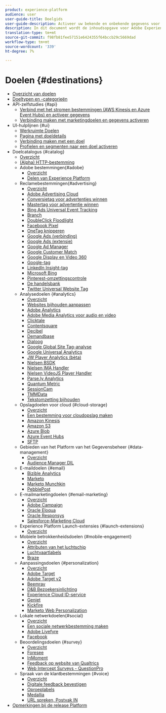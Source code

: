 ```yaml
---
product: experience-platform
audience: user
user-guide-title: Doelgids
user-guide-description: Activeer uw bekende en onbekende gegevens voor marketingcampagnes over meerdere kanalen, e-mailcampagnes, gerichte reclame en vele andere gebruiksgevallen.
description: In dit document wordt de inhoudsopgave voor Adobe Experience Platform-doelen weergegeven
translation-type: tm+mt
source-git-commit: f98fb81fee57151e6424355f64bccb29c5669dad
workflow-type: tm+mt
source-wordcount: '339'
ht-degree: 7%

---
```



# Doelen {#destinations}

* [Overzicht van doelen](./home.md)
* [Doeltypen en -categorieën](./destination-types.md)
* API-zelfstudies {#api}
   * [Verbind met het stromen bestemmingen (AWS Kinesis en Azure Event Hubs) en activeer gegevens](./api/streaming-destinations.md)
   * [Verbinding maken met marketingdoelen en gegevens activeren](./api/email-marketing.md)
* UI-hulplijnen {#ui}
   * [Werkruimte Doelen](./ui/destinations-workspace.md)
   * [Pagina met doeldetails](./ui/destination-details-page.md)
   * [Verbinding maken met een doel](./ui/connect-destination.md)
   * [Profielen en segmenten naar een doel activeren](./ui/activate-destinations.md)
* Doelcatalogus {#catalog}
   * [Overzicht](./catalog/overview.md)
   * [ (Alpha) HTTP-bestemming](./catalog/http-destination.md)
   * Adobe bestemmingen{#adobe}
      * [Overzicht](./catalog/adobe/overview.md)
      * [Delen van Experience Platform](https://experienceleague.adobe.com/docs/audience-manager/user-guide/implementation-integration-guides/integration-experience-platform/aam-aep-audience-sharing.html)
   * Reclamebestemmingen{#advertising}
      * [Overzicht](./catalog/advertising/overview.md)
      * [Adobe Advertising Cloud](./catalog/advertising/adobe-advertising-cloud.md)
      * [Conversietag voor advertenties winnen](./catalog/advertising/awin-conversiontag.md)
      * [Mastertag voor advertentie winnen](./catalog/advertising/awin-mastertag.md)
      * [Bing Ads Universal Event Tracking](./catalog/advertising/bing-ads.md)
      * [Branch](./catalog/advertising/branch.md)
      * [DoubleClick Floodlight](./catalog/advertising/doubleclick-floodlight.md)
      * [Facebook Pixel](./catalog/advertising/facebook-pixel.md)
      * [OneTag knipperen](./catalog/advertising/flashtalking.md)
      * [Google Ads (verbinding)](./catalog/advertising/google-ads-destination.md)
      * [Google Ads (extensie)](./catalog/advertising/google-ads-extension.md)
      * [Google Ad Manager](./catalog/advertising/google-ad-manager.md)
      * [Google Customer Match](./catalog/advertising/google-customer-match.md)
      * [Google Display en Video 360](./catalog/advertising/google-dv360.md)
      * [Google-tag](./catalog/advertising/gtag-advertising.md)
      * [LinkedIn Insight-tag](./catalog/advertising/linkedin.md)
      * [Microsoft Bing](./catalog/advertising/bing.md)
      * [Pinterest-omzettingscontrole](./catalog/advertising/pinterest.md)
      * [De handelsbank](./catalog/advertising/tradedesk.md)
      * [Twitter Universal Website Tag](./catalog/advertising/twitter-uwt.md)
   * Analysedoelen {#analytics}
      * [Overzicht](./catalog/analytics/overview.md)
      * [Websites bijhouden aanpassen](./catalog/analytics/adform.md)
      * [Adobe Analytics](./catalog/analytics/adobe-analytics.md)
      * [Adobe Media Analytics voor audio en video](./catalog/analytics/adobe-video-analytics.md)
      * [Clicktale](./catalog/analytics/clicktale.md)
      * [Contentsquare](./catalog/analytics/contentsquare.md)
      * [Decibel](./catalog/analytics/decibel.md)
      * [Demandbase](./catalog/analytics/demandbase.md)
      * [Dialoog](./catalog/analytics/dialogtech.md)
      * [Google Global Site Tag-analyse](./catalog/analytics/gtag-analytics.md)
      * [Google Universal Analytics](./catalog/analytics/google-universal-analytics.md)
      * [JW Player Analytics (bèta)](./catalog/analytics/jw-player-analytics.md)
      * [Nielsen BSDK](./catalog/analytics/nielsen-bsdk.md)
      * [Nielsen IMA Handler](./catalog/analytics/nielsen-ima.md)
      * [Nielsen VideoJS Player Handler](./catalog/analytics/nielsen-videojs.md)
      * [Parse.ly Analytics](./catalog/analytics/parsely.md)
      * [Quantum Metric](./catalog/analytics/quantum-metric.md)
      * [SessionCam](./catalog/analytics/sessioncam.md)
      * [TMMData](./catalog/analytics/tmmdata.md)
      * [Tekstomzetting bijhouden](./catalog/analytics/yext.md)
   * Opslagdoelen voor cloud {#cloud-storage}
      * [Overzicht](./catalog/cloud-storage/overview.md)
      * [Een bestemming voor cloudopslag maken](./catalog/cloud-storage/workflow.md)
      * [Amazon Kinesis](./catalog/cloud-storage/amazon-kinesis.md)
      * [Amazon S3](./catalog/cloud-storage/amazon-s3.md)
      * [Azure Blob](./catalog/cloud-storage/azure-blob.md)
      * [Azure Event Hubs](./catalog/cloud-storage/azure-event-hubs.md)
      * [SFTP](./catalog/cloud-storage/sftp.md)
   * Gebieden van het Platform van het Gegevensbeheer {#data-management}
      * [Overzicht](./catalog/data-management/overview.md)
      * [Audience Manager DIL](./catalog/data-management/aam-dil-extension.md)
   * E-maildoelen {#email}
      * [Bizible Analytics](./catalog/email/bizible.md)
      * [Marketo](./catalog/email/marketo.md)
      * [Marketo Munchkin](./catalog/email/marketo-munchkin.md)
      * [PebblePost](./catalog/email/pebblepost.md)
   * E-mailmarketingdoelen {#email-marketing}
      * [Overzicht](./catalog/email-marketing/overview.md)
      * [Adobe Campaign](./catalog/email-marketing/adobe-campaign.md)
      * [Oracle Eloqua](./catalog/email-marketing/oracle-eloqua.md)
      * [Oracle Responsys](./catalog/email-marketing/oracle-responsys.md)
      * [Salesforce-Marketing Cloud](./catalog/email-marketing/salesforce-marketing-cloud.md)
   * Experience Platform Launch-extensies {#launch-extensions}
      * [Overzicht](./catalog/launch-extensions/overview.md)
   * Mobiele betrokkenheidsdoelen {#mobile-engagement}
      * [Overzicht](./catalog/mobile-engagement/overview.md)
      * [Attributen van het luchtschip](./catalog/mobile-engagement/airship-attributes.md)
      * [Luchtvaartlabels](./catalog/mobile-engagement/airship-tags.md)
      * [Braze](./catalog/mobile-engagement/braze.md)
   * Aanpassingsdoelen {#personalization}
      * [Overzicht](./catalog/personalization/overview.md)
      * [Adobe Target](./catalog/personalization/adobe-target.md)
      * [Adobe Target v2](./catalog/personalization/adobe-target-v2.md)
      * [Beemray](./catalog/personalization/beemray.md)
      * [D&amp;B Bezoekersinlichting](./catalog/personalization/dnb.md)
      * [Experience Cloud ID-service](./catalog/personalization/adobe-ecid.md)
      * [Geniet](./catalog/personalization/gainsight.md)
      * [Kickfire](./catalog/personalization/kickfire.md)
      * [Marketo Web Personalization](./catalog/personalization/marketo-web-personalization.md)
   * Lokale netwerkdoelen{#social}
      * [Overzicht](./catalog/social/overview.md)
      * [Een sociale netwerkbestemming maken](./catalog/social/workflow.md)
      * [Adobe Livefyre](./catalog/social/adobe-livefyre.md)
      * [Facebook](./catalog/social/facebook.md)
   * Beoordelingsdoelen {#survey}
      * [Overzicht](./catalog/survey/overview.md)
      * [Foresee](./catalog/survey/foresee.md)
      * [InMoment](./catalog/survey/inmoment.md)
      * [Feedback op website van Qualtrics](./catalog/survey/qualtrics.md)
      * [Web Intercept Surveys - QuestionPro](./catalog/survey/web-intercept-surveys.md)
   * Spraak van de klantbestemmingen {#voice}
      * [Overzicht](./catalog/voice/overview.md)
      * [Digitale feedback bevestigen](./catalog/voice/confirmit-digital-feedback.md)
      * [Oproeplabels](./catalog/voice/invoca.md)
      * [Medallia](./catalog/voice/medallia.md)
      * [URL spreken, Postvak IN](./catalog/voice/talkurl.md)
* [Opmerkingen bij de release Platform](https://www.adobe.com/go/platform-release-notes-en)